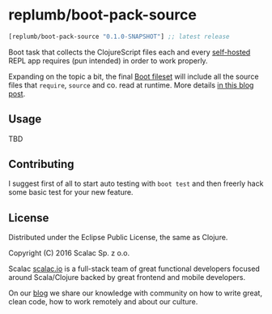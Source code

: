 # replumb/boot-pack-source

[](dependency)
```clojure
[replumb/boot-pack-source "0.1.0-SNAPSHOT"] ;; latest release
```
[](/dependency)

Boot task that collects the ClojureScript files each and every [self-hosted](https://en.m.wikipedia.org/wiki/Self-hosting_compiler) REPL app requires (pun intended) in order to work properly.

Expanding on the topic a bit, the final [Boot fileset](https://github.com/boot-clj/boot/wiki/Filesets) will include all the source files that `require`, `source` and co. read at runtime. More details [in this blog post](http://blog.scalac.io/2015/12/21/cljs-replumb-require.html).

## Usage

TBD

## Contributing

I suggest first of all to start auto testing with `boot test` and then freerly hack some basic test for your new feature.

## License

Distributed under the Eclipse Public License, the same as Clojure.

Copyright (C) 2016 Scalac Sp. z o.o.

Scalac [scalac.io](http://scalac.io/?utm_source=scalac_github&utm_campaign=scalac1&utm_medium=web) is a full-stack team of great functional developers focused around Scala/Clojure backed by great frontend and mobile developers.

On our [blog](http://blog.scalac.io/?utm_source=scalac_github&utm_campaign=scalac1&utm_medium=web) we share our knowledge with community on how to write great, clean code, how to work remotely and about our culture.
